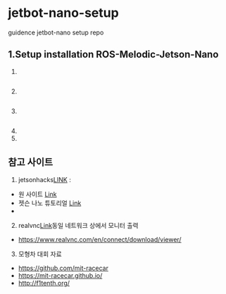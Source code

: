 # jetbot-nano-setup
guidence  jetbot-nano setup repo

 ## 1.Setup installation ROS-Melodic-Jetson-Nano 
  1. 
   ```
   ```
  2.
   ```
   ```
  3.
   ```
   ```
  4.
  5.

 ## 참고 사이트
 1. jetsonhacks[LINK](https://www.jetsonhacks.com/) : 
   - 원 사이트 [Link](https://www.jetsonhacks.com/)
   - 젯슨 나노 튜토리얼 [Link](https://www.jetsonhacks.com/category/tutorial/)
   -
 2. realvnc[Link](https://www.realvnc.com/en/connect/download/viewer/)동일 네트워크 상에서 모니터 출력
   - https://www.realvnc.com/en/connect/download/viewer/  

 3. 모형차 대회 자료 
  - https://github.com/mit-racecar
  - https://mit-racecar.github.io/
  - http://f1tenth.org/

  